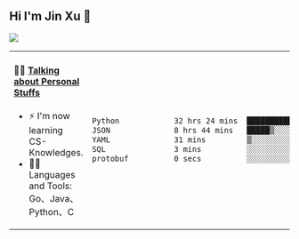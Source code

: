 
## Hi I'm Jin Xu 👋
![](https://komarev.com/ghpvc/?username=jiayouxujin&color=brightgreen&label=PROFILE+VIEWS)



<table align="center">
<tr>
<td valign="top" width="60%">

#### 🏋️‍♀️ <a href="https://github.com/jiayouxujin" target="_blank">Talking about Personal Stuffs</a>
<!-- recent_releases starts -->

- ⚡  I'm now learning CS-Knowledges.  
- 🏊‍♂️ Languages and Tools: Go、Java、Python、C
<!-- recent_releases ends -->
</td>
<td>
 
<!--START_SECTION:waka-->

```txt
Python            32 hrs 24 mins  ███████████████████▒░░░░░   77.58 %
JSON              8 hrs 44 mins   █████▒░░░░░░░░░░░░░░░░░░░   20.94 %
YAML              31 mins         ▒░░░░░░░░░░░░░░░░░░░░░░░░   01.26 %
SQL               3 mins          ░░░░░░░░░░░░░░░░░░░░░░░░░   00.13 %
protobuf          0 secs          ░░░░░░░░░░░░░░░░░░░░░░░░░   00.03 %
```

<!--END_SECTION:waka-->
 
</td>
</tr>
</table>





